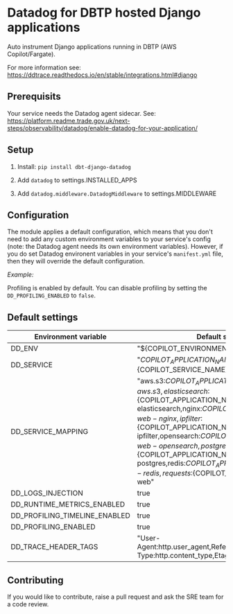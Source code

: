 # Datadog for DBTP hosted Django applications

Auto instrument Django applications running in DBTP (AWS Copilot/Fargate).

For more information see: https://ddtrace.readthedocs.io/en/stable/integrations.html#django

## Prerequisits

Your service needs the Datadog agent sidecar. See: https://platform.readme.trade.gov.uk/next-steps/observability/datadog/enable-datadog-for-your-application/

## Setup

1. Install: `pip install dbt-django-datadog`

2. Add `datadog` to settings.INSTALLED_APPS

3. Add `datadog.middleware.DatadogMiddleware` to settings.MIDDLEWARE

## Configuration

The module applies a default configuration, which means that you don't need to add any custom environment variables to your service's config (note: the Datadog agent needs its own environment variables). However, if you do set Datadog environent variables in your service's `manifest.yml` file, then they will override the default configuration.

_Example:_

Profiling is enabled by default. You can disable profiling by setting the `DD_PROFILING_ENABLED` to `false`.

## Default settings

| Environment variable | Default setting |
| -------------------- | --------------- |
| DD_ENV | "${COPILOT_ENVIRONMENT_NAME}" |
| DD_SERVICE | "${COPILOT_APPLICATION_NAME}-${COPILOT_SERVICE_NAME}" |
| DD_SERVICE_MAPPING | "aws.s3:${COPILOT_APPLICATION_NAME}-web-aws.s3,elasticsearch:${COPILOT_APPLICATION_NAME}-web-elasticsearch,nginx:${COPILOT_APPLICATION_NAME}-web-nginx,ipfilter:${COPILOT_APPLICATION_NAME}-web-ipfilter,opensearch:${COPILOT_APPLICATION_NAME}-web-opensearch,postgres:${COPILOT_APPLICATION_NAME}-web-postgres,redis:${COPILOT_APPLICATION_NAME}-web-redis,requests:${COPILOT_APPLICATION_NAME}-web" |
| DD_LOGS_INJECTION | true |
| DD_RUNTIME_METRICS_ENABLED | true |
| DD_PROFILING_TIMELINE_ENABLED | true |
| DD_PROFILING_ENABLED | true |
| DD_TRACE_HEADER_TAGS | "User-Agent:http.user_agent,Referer:http.referer,Content-Type:http.content_type,Etag:http.etag" |

## Contributing

If you would like to contribute, raise a pull request and ask the SRE team for a code review.
